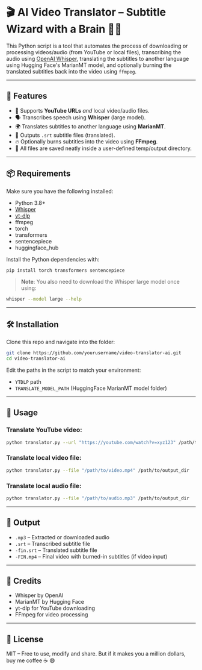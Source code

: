 # 🎬 AI Video Translator – Subtitle Wizard with a Brain 🧠✨

This Python script is a tool that automates the process of downloading or processing videos/audio (from YouTube or local files), transcribing the audio using [OpenAI Whisper](https://github.com/openai/whisper), translating the subtitles to another language using Hugging Face's MarianMT model, and optionally burning the translated subtitles back into the video using `ffmpeg`.

---

## 🚀 Features

- 🎥 Supports **YouTube URLs** *and* local video/audio files.
- 🗣️ Transcribes speech using **Whisper** (large model).
- 🌍 Translates subtitles to another language using **MarianMT**.
- 🧾 Outputs `.srt` subtitle files (translated).
- 🔥 Optionally burns subtitles into the video using **FFmpeg**.
- 📂 All files are saved neatly inside a user-defined temp/output directory.

---

## 📦 Requirements

Make sure you have the following installed:

- Python 3.8+
- [Whisper](https://github.com/openai/whisper)
- [yt-dlp](https://github.com/yt-dlp/yt-dlp)
- ffmpeg
- torch
- transformers
- sentencepiece
- huggingface_hub

Install the Python dependencies with:

```bash
pip install torch transformers sentencepiece
```

> **Note**: You also need to download the Whisper large model once using:
```bash
whisper --model large --help
```

---

## 🛠️ Installation

Clone this repo and navigate into the folder:

```bash
git clone https://github.com/yourusername/video-translator-ai.git
cd video-translator-ai
```

Edit the paths in the script to match your environment:
- `YTDLP` path
- `TRANSLATE_MODEL_PATH` (HuggingFace MarianMT model folder)

---

## 🎯 Usage

### Translate YouTube video:

```bash
python translator.py --url "https://youtube.com/watch?v=xyz123" /path/to/output_dir
```

### Translate local video file:

```bash
python translator.py --file "/path/to/video.mp4" /path/to/output_dir
```

### Translate local audio file:

```bash
python translator.py --file "/path/to/audio.mp3" /path/to/output_dir
```

---

## 📁 Output

- `.mp3` – Extracted or downloaded audio
- `.srt` – Transcribed subtitle file
- `-fin.srt` – Translated subtitle file
- `-FIN.mp4` – Final video with burned-in subtitles (if video input)

---

## 👋 Credits

- Whisper by OpenAI
- MarianMT by Hugging Face
- yt-dlp for YouTube downloading
- FFmpeg for video processing

---

## 📃 License

MIT – Free to use, modify and share. But if it makes you a million dollars, buy me coffee ☕ 😄
